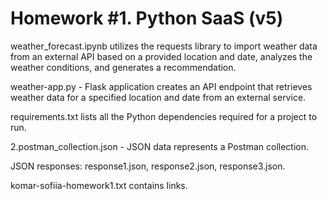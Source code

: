# Homework #1. Python SaaS (v5)

weather_forecast.ipynb utilizes the requests library to import weather data
from an external API based on a provided location and date, analyzes the 
weather conditions, and generates a recommendation.

weather-app.py - Flask application creates an API endpoint that retrieves 
weather data for a specified location and date from an external service.

requirements.txt lists all the Python dependencies required for a project to run. 

2.postman_collection.json - JSON data represents a Postman collection.

JSON responses: response1.json, response2.json, response3.json.

komar-sofiia-homework1.txt contains links.
